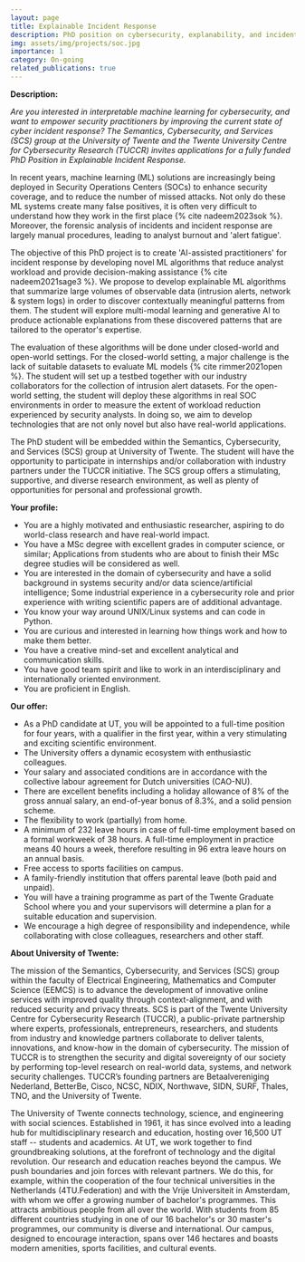 ```yaml
---
layout: page
title: Explainable Incident Response
description: PhD position on cybersecurity, explanability, and incident response
img: assets/img/projects/soc.jpg
importance: 1
category: On-going
related_publications: true
---
```


**Description:**

<em>Are you interested in interpretable machine learning for cybersecurity, and want to empower security practitioners 
by improving the current state of cyber incident response? The Semantics, Cybersecurity, and Services (SCS) group at the University of Twente 
and the Twente University Centre for Cybersecurity Research (TUCCR) 
invites applications for a fully funded PhD Position in Explainable Incident Response.</em>



In recent years, machine learning (ML) solutions are increasingly being deployed in Security Operations Centers (SOCs) to enhance 
security coverage, and to reduce the number of missed attacks. Not only do these ML systems create many false positives, 
it is often very difficult to understand how they work in the first place {% cite nadeem2023sok %}. Moreover, the forensic analysis of incidents and incident 
response are largely manual procedures, leading to analyst burnout and 'alert fatigue'. 


The objective of this PhD project is to create 'AI-assisted practitioners' for incident response by developing novel ML algorithms 
that reduce analyst workload and provide decision-making assistance {% cite nadeem2021sage3 %}. We propose to develop explainable ML algorithms that 
summarize large volumes of observable data (intrusion alerts, network & system logs) in order to discover contextually meaningful patterns from them. 
The student will explore multi-modal learning and generative AI to produce actionable explanations from these discovered patterns 
that are tailored to the operator's expertise. 


The evaluation of these algorithms will be done under closed-world and open-world settings. For the closed-world setting, a major challenge 
is the lack of suitable datasets to evaluate ML models {% cite rimmer2021open %}. The student will set up a testbed together with our industry collaborators 
for the collection of intrusion alert datasets. For the open-world setting, the student will deploy these algorithms in real SOC environments 
in order to measure the extent of workload reduction experienced by security analysts. In doing so, we aim to develop technologies that are not 
only novel but also have real-world applications. 

The PhD student will be embedded within the Semantics, Cybersecurity, and Services (SCS) group at University of Twente. 
The student will have the opportunity to participate in internships and/or collaboration with industry partners under the TUCCR initiative. 
The SCS group offers a stimulating, supportive, and diverse research environment, as well as plenty of opportunities for personal and professional growth.

**Your profile:**

- You are a highly motivated and enthusiastic researcher, aspiring to do world-class research and have real-world impact. 
- You have a MSc degree with excellent grades in computer science, or similar; Applications from students who are about to finish their MSc degree studies will be considered as well. 
- You are interested in the domain of cybersecurity and have a solid background in systems security and/or data science/artificial intelligence; Some industrial experience in a cybersecurity role and prior experience with writing scientific papers are of additional advantage. 
- You know your way around UNIX/Linux systems and can code in Python. 
- You are curious and interested in learning how things work and how to make them better. 
- You have a creative mind-set and excellent analytical and communication skills. 
- You have good team spirit and like to work in an interdisciplinary and internationally oriented environment. 
- You are proficient in English.

**Our offer:**

- As a PhD candidate at UT, you will be appointed to a full-time position for four years, with a qualifier in the first year, within a very stimulating and exciting scientific environment.
- The University offers a dynamic ecosystem with enthusiastic colleagues.
- Your salary and associated conditions are in accordance with the collective labour agreement for Dutch universities (CAO-NU).
- There are excellent benefits including a holiday allowance of 8% of the gross annual salary, an end-of-year bonus of 8.3%, and a solid pension scheme.
- The flexibility to work (partially) from home. 
- A minimum of 232 leave hours in case of full-time employment based on a formal workweek of 38 hours. A full-time employment in practice means 40 hours a week, therefore resulting in 96 extra leave hours on an annual basis. 
- Free access to sports facilities on campus. 
- A family-friendly institution that offers parental leave (both paid and unpaid). 
- You will have a training programme as part of the Twente Graduate School where you and your supervisors will determine a plan for a suitable education and supervision. 
- We encourage a high degree of responsibility and independence, while collaborating with close colleagues, researchers and other staff.


**About University of Twente:**

The mission of the Semantics, Cybersecurity, and Services (SCS) group within the faculty of Electrical Engineering, Mathematics and Computer Science (EEMCS) 
is to advance the development of 
innovative online services with improved quality through context-alignment, and with reduced security and privacy threats. SCS is part of the 
Twente University Centre for Cybersecurity Research (TUCCR), a public-private partnership where experts, 
professionals, entrepreneurs, researchers, and students from industry and knowledge partners collaborate to deliver talents, 
innovations, and know-how in the domain of cybersecurity. The mission of TUCCR is to strengthen the security and digital 
sovereignty of our society by performing top-level research on real-world data, systems, and network security challenges. 
TUCCR’s founding partners are Betaalvereniging Nederland, BetterBe, Cisco, NCSC, NDIX, Northwave, SIDN, SURF, Thales, 
TNO, and the University of Twente.

The University of Twente connects technology, science, and engineering with social sciences. Established in 1961, 
it has since evolved into a leading hub for multidisciplinary research and education, hosting over 16,500 UT staff -- students and academics.
At UT, we work together to find groundbreaking solutions, at the forefront of technology and the digital revolution. Our research and education 
reaches beyond the campus. We push boundaries and join forces with relevant partners. We do this, for example, within the cooperation of the 
four technical universities in the 
Netherlands (4TU.Federation) and with the Vrije Universiteit in Amsterdam, with whom we offer a growing number of bachelor's programmes. 
This attracts ambitious people from all over the world. With students from 85 different countries studying in one of our 16 bachelor's or 30 master's programmes, 
our community is diverse and international. Our campus, designed to encourage interaction, spans over 146 hectares and boasts modern amenities, 
sports facilities, and cultural events.




